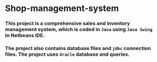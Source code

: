 # **Shop-management-system**
### This project is a comprehensive sales and inventory management system, which is coded in `Java` using `Java Swing` in Netbeans IDE. 
### The project also contains database files and `jdbc` connection files.  The project uses `Oracle` database and queries.
